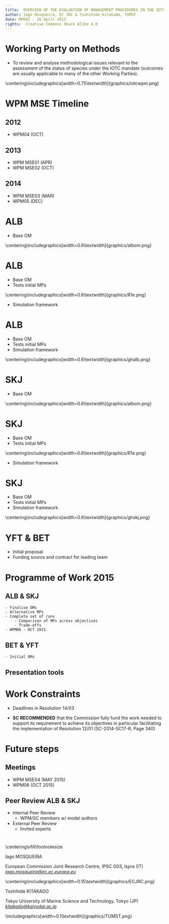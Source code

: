 ```yaml
---
title:  OVERVIEW OF THE EVALUATION OF MANAGEMENT PROCEDURES IN THE IOTC
author: Iago Mosqueira, EC JRC & Toshihide Kitakado, TUMST
date: MPD02 - 26 April 2015
rights:  Creative Commons Share Alike 4.0
---
```


# Working Party on Methods

- To review and analyse methodological issues relevant to the assessment of the status of species under the IOTC mandate (outcomes are usually applicable to many of the other Working Parties).

\centering\includegraphics[width=0.75\textwidth]{graphics/iotcwpm.png}

# WPM MSE Timeline

## 2012
- WPM04 (OCT)

## 2013
- WPM MSE01 (APR)
- WPM MSE02 (OCT)

## 2014
- WPM MSE03 (MAR)
- WPM05 (DEC)

# ALB

- Base OM

\centering\includegraphics[width=0.6\textwidth]{graphics/albom.png}

# ALB

- Base OM
- Tests initial MPs

\centering\includegraphics[width=0.6\textwidth]{graphics/R1e.png}

- Simulation framework

# ALB

- Base OM
- Tests initial MPs
- Simulation framework

\centering\includegraphics[width=0.6\textwidth]{graphics/ghalb.png}

# SKJ

- Base OM

\centering\includegraphics[width=0.6\textwidth]{graphics/albom.png}

# SKJ

- Base OM
- Tests initial MPs

\centering\includegraphics[width=0.6\textwidth]{graphics/R1e.png}

- Simulation framework

# SKJ

- Base OM
- Tests initial MPs
- Simulation framework

\centering\includegraphics[width=0.6\textwidth]{graphics/ghskj.png}

# YFT & BET

- Initial proposal
- Funding source and contract for leading team

# Programme of Work 2015

## ALB & SKJ
	- Finalise OMs
	- Alternative MPs
	- Complete set of runs
		- Comparison of MPs across objectives
		- Trade-offs
	- WPM06 - OCT 2015

## BET & YFT
	- Initial OMs

## Presentation tools

# Work Constraints

- Deadlines in Resolution 14/03

- **SC RECOMMENDED** that the Commission fully fund the work needed to support its requirement to achieve its objectives in particular facilitating the implementation of Resolution 12/01 (SC-2014-SC17-R, Page 340)

# Future steps

## Meetings
- WPM MSE04 (MAY 2015)
- WPM06 (OCT 2015)

## Peer Review ALB & SKJ
- Internal Peer Review
	- WPM/SC members w/ model authors
- External Peer Review
	- Invited experts

# 
\centering\vfill\footnotesize

Iago MOSQUEIRA

European Commission Joint Research Centre, IPSC G03, Ispra (IT) *iago.mosqueira@jrc.ec.europa.eu*

\centering\includegraphics[width=0.15\textwidth]{graphics/ECJRC.png}

Toshihide KITAKADO

Tokyo University of Marine Science and Technology, Tokyo (JP) *kitakado@kaiyodai.ac.jp*

\includegraphics[width=0.1\textwidth]{graphics/TUMST.png}
